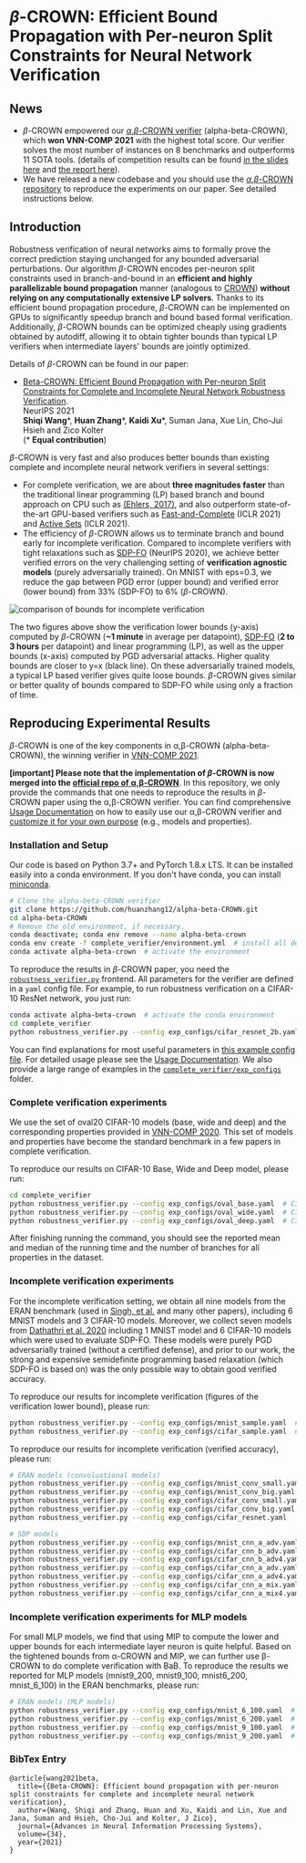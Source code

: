 # *β*-CROWN: Efficient Bound Propagation with Per-neuron Split Constraints for Neural Network Verification

## News

- *β*-CROWN empowered our [*α*,*β*-CROWN verifier](https://github.com/huanzhang12/alpha-beta-CROWN) (alpha-beta-CROWN), which **won VNN-COMP 2021** with the highest total score. Our verifier solves the most number of instances on 8 benchmarks and outperforms 11 SOTA tools. (details of competition results can be found
[in the slides here](https://docs.google.com/presentation/d/1oM3NqqU03EUqgQVc3bGK2ENgHa57u-W6Q63Vflkv000/edit#slide=id.ge4496ad360_14_21) and [the report here](https://arxiv.org/abs/2109.00498)).
- We have released a new codebase and you should use the  [*α*,*β*-CROWN repository](https://github.com/huanzhang12/alpha-beta-CROWN) to reproduce the experiments on our paper. See detailed instructions below.

## Introduction

Robustness verification of neural networks aims to formally prove the correct
prediction staying unchanged for any bounded adversarial perturbations.
Our algorithm *β*-CROWN encodes per-neuron split constraints used in branch-and-bound in an
**efficient and highly parallelizable bound propagation** manner (analogous to
[CROWN](https://arxiv.org/pdf/1811.00866.pdf)) **without relying on any
computationally extensive LP solvers**.  Thanks to its efficient bound
propagation procedure, *β*-CROWN can be implemented on GPUs to significantly
speedup branch and bound based formal verification.  Additionally, *β*-CROWN
bounds can be optimized cheaply using gradients obtained by autodiff, allowing
it to obtain tighter bounds than typical LP verifiers when intermediate layers' bounds are
jointly optimized.

Details of *β*-CROWN can be found in our paper:

* [Beta-CROWN: Efficient Bound Propagation with Per-neuron Split Constraints for Complete and Incomplete Neural Network Robustness Verification](https://arxiv.org/pdf/2103.06624.pdf).  
NeurIPS 2021  
**Shiqi Wang**\*, **Huan Zhang**\*, **Kaidi Xu**\*, Suman Jana, Xue Lin, Cho-Jui Hsieh and Zico Kolter  
(\* **Equal contribution**)

*β*-CROWN is very fast and also produces better bounds than existing complete and
incomplete neural network verifiers in several settings:

- For complete verification, we are about **three magnitudes faster** than the
  traditional linear programming (LP) based branch and bound approach on CPU such as [(Ehlers,
  2017)](https://arxiv.org/abs/1705.01320), and also outperform
  state-of-the-art GPU-based verifiers such as
  [Fast-and-Complete](https://arxiv.org/pdf/2011.13824.pdf) (ICLR 2021) and
  [Active Sets](https://openreview.net/pdf?id=uQfOy7LrlTR) (ICLR 2021).
- The efficiency of *β*-CROWN allows us to terminate branch and bound early for
  incomplete verification.  Compared to incomplete verifiers with tight
  relaxations such as [SDP-FO](https://arxiv.org/abs/2010.11645) (NeurIPS
  2020), we achieve better verified errors on the very challenging setting of
  **verification agnostic models** (purely adversarially trained). On MNIST
  with eps=0.3, we reduce the gap between PGD error (upper bound) and verified
  error (lower bound) from 33% (SDP-FO) to 6% (*β*-CROWN).


![comparison of bounds for incomplete verification](http://www.huan-zhang.com/images/paper/beta_crown_incomplete.png)

The two figures above show the verification lower bounds (y-axis) computed by
*β*-CROWN (**~1 minute** in average per datapoint),
[SDP-FO](https://github.com/deepmind/jax_verify) (**2 to 3 hours** per
datapoint) and linear programming (LP), as well as the upper bounds (x-axis)
computed by PGD adversarial attacks.  Higher quality bounds are closer to y=x
(black line).  On these adversarially trained models, a typical LP based
verifier gives quite loose bounds. *β*-CROWN gives similar or better
quality of bounds compared to SDP-FO while using only a fraction of time.

## Reproducing Experimental Results

*β*-CROWN is one of the key components in α,β-CROWN (alpha-beta-CROWN), the winning verifier in [VNN-COMP 2021](https://sites.google.com/view/vnn2021).

**[important] Please note that the implementation of *β*-CROWN is now merged into the [official repo of α,β-CROWN](https://github.com/huanzhang12/alpha-beta-CROWN)**. In this repository, we only provide the commands that one needs to reproduce the results in *β*-CROWN paper using the α,β-CROWN verifier. You can find comprehensive [Usage Documentation](https://github.com/huanzhang12/alpha-beta-CROWN/tree/main/docs/usage.md) on how to easily use our α,β-CROWN verifier and [customize it for your own purpose](https://github.com/huanzhang12/alpha-beta-CROWN#run-%CE%B1%CE%B2-crown-alpha-beta-crown-verifier-on-your-own-model) (e.g., models and properties).

### Installation and Setup

Our code is based on Python 3.7+ and PyTorch 1.8.x LTS. It can be installed
easily into a conda environment. If you don't have conda, you can install
[miniconda](https://docs.conda.io/en/latest/miniconda.html).

```bash
# Clone the alpha-beta-CROWN verifier
git clone https://github.com/huanzhang12/alpha-beta-CROWN.git
cd alpha-beta-CROWN
# Remove the old environment, if necessary.
conda deactivate; conda env remove --name alpha-beta-crown
conda env create -f complete_verifier/environment.yml  # install all dependents into the alpha-beta-crown environment
conda activate alpha-beta-crown  # activate the environment
```

To reproduce the results in *β*-CROWN paper, you need the [`robustness_verifier.py`](https://github.com/huanzhang12/alpha-beta-CROWN/tree/main/complete_verifier/robustness_verifier.py) frontend. All parameters for the verifier are defined in a `yaml` config file. For example, to run robustness verification on a CIFAR-10 ResNet network, you just run:

```bash
conda activate alpha-beta-crown  # activate the conda environment
cd complete_verifier
python robustness_verifier.py --config exp_configs/cifar_resnet_2b.yaml
```

You can find explanations for most useful parameters in [this example config
file](https://github.com/huanzhang12/alpha-beta-CROWN/tree/main/complete_verifier/exp_configs/cifar_resnet_2b.yaml). For detailed usage please see the
[Usage Documentation](https://github.com/huanzhang12/alpha-beta-CROWN/tree/main/docs/usage.md).  We also provide a large range of examples in
the [`complete_verifier/exp_configs`](https://github.com/huanzhang12/alpha-beta-CROWN/tree/main/complete_verifier/exp_configs) folder.

### Complete verification experiments

We use the set of oval20 CIFAR-10 models (base, wide and deep) and the corresponding properties provided in [VNN-COMP
2020](https://github.com/verivital/vnn-comp/tree/master/2020/CNN/).  This set
of models and properties have become the standard benchmark in a few papers in complete
verification.

To reproduce our results on CIFAR-10 Base, Wide and Deep model, please run:

```bash
cd complete_verifier
python robustness_verifier.py --config exp_configs/oval_base.yaml  # CIFAR-10 Base
python robustness_verifier.py --config exp_configs/oval_wide.yaml  # CIFAR-10 Wide
python robustness_verifier.py --config exp_configs/oval_deep.yaml  # CIFAR-10 Deep
```

After finishing running the command, you should see the reported mean and median of the running time and the number of branches for all properties in the dataset.

### Incomplete verification experiments

For the incomplete verification setting, we obtain all nine models from the ERAN benchmark
(used in [Singh, et al.](https://openreview.net/pdf?id=S1gParBeIH) and many other papers), including
6 MNIST models and 3 CIFAR-10 models. Moreover, we collect seven 
models from [Dathathri et al. 2020](https://arxiv.org/abs/2010.11645) including
1 MNIST model and 6 CIFAR-10 models which were used to evaluate SDP-FO.
These models were purely PGD adversarially trained (without a certified defense),
and prior to our work, the strong and expensive semidefinite programming based relaxation (which
SDP-FO is based on) was the only possible way to obtain good verified
accuracy.

To reproduce our results for incomplete verification (figures of the verification lower bound), please run: 

```bash
python robustness_verifier.py --config exp_configs/mnist_sample.yaml  # MNIST CNN-A-Adv
python robustness_verifier.py --config exp_configs/cifar_sample.yaml  # CIFAR-10 CNN-B-Adv
```

To reproduce our results for incomplete verification (verified accuracy), please run:

```bash
# ERAN models (convoluational models)
python robustness_verifier.py --config exp_configs/mnist_conv_small.yaml  # MNIST ConvSmall
python robustness_verifier.py --config exp_configs/mnist_conv_big.yaml    # MNIST ConvBig
python robustness_verifier.py --config exp_configs/cifar_conv_small.yaml  # CIFAR ConvSmall
python robustness_verifier.py --config exp_configs/cifar_conv_big.yaml    # CIFAR ConvBig
python robustness_verifier.py --config exp_configs/cifar_resnet.yaml      # CIFAR ResNet

# SDP models
python robustness_verifier.py --config exp_configs/mnist_cnn_a_adv.yaml   # MNIST CNN-A-Adv
python robustness_verifier.py --config exp_configs/cifar_cnn_b_adv.yaml   # CIFAR CNN-B-Adv
python robustness_verifier.py --config exp_configs/cifar_cnn_b_adv4.yaml  # CIFAR CNN-B-Adv-4
python robustness_verifier.py --config exp_configs/cifar_cnn_a_adv.yaml   # CIFAR CNN-A-Adv
python robustness_verifier.py --config exp_configs/cifar_cnn_a_adv4.yaml  # CIFAR CNN-A-Adv-4
python robustness_verifier.py --config exp_configs/cifar_cnn_a_mix.yaml   # CIFAR CNN-A-Mix
python robustness_verifier.py --config exp_configs/cifar_cnn_a_mix4.yaml  # CIFAR CNN-A-Mix-4
```

### Incomplete verification experiments for MLP models

For small MLP models, we find that using MIP to compute the lower and upper bounds for each intermediate layer neuron is quite helpful. Based on the tightened bounds from α-CROWN and MIP, we can further use β-CROWN to do complete verification with BaB. To reproduce the results we reported for MLP models (mnist9_200, mnist9_100, mnist6_200, mnist_6_100) in the ERAN benchmarks, please run:

```bash
# ERAN models (MLP models)
python robustness_verifier.py --config exp_configs/mnist_6_100.yaml  # MNIST MLP 6_100
python robustness_verifier.py --config exp_configs/mnist_6_200.yaml  # MNIST MLP 6_200
python robustness_verifier.py --config exp_configs/mnist_9_100.yaml  # MNIST MLP 9_100
python robustness_verifier.py --config exp_configs/mnist_9_200.yaml  # MNIST MLP 9_200
```

### BibTex Entry

```
@article{wang2021beta,
  title={{Beta-CROWN}: Efficient bound propagation with per-neuron split constraints for complete and incomplete neural network verification},
  author={Wang, Shiqi and Zhang, Huan and Xu, Kaidi and Lin, Xue and Jana, Suman and Hsieh, Cho-Jui and Kolter, J Zico},
  journal={Advances in Neural Information Processing Systems},
  volume={34},
  year={2021}
}
```
